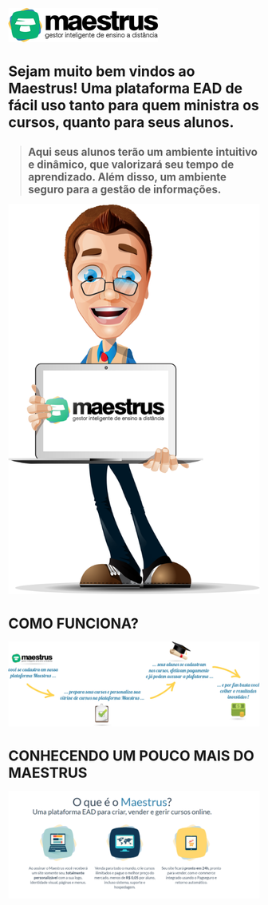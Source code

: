 
![Imagem Welcome](images/logo-maestrus300-horizontal.png)

# **Sejam muito bem vindos ao Maestrus! Uma plataforma EAD de fácil uso tanto para quem ministra os cursos, quanto para seus alunos.** #

> ## Aqui seus alunos terão um ambiente intuitivo e dinâmico, que valorizará seu tempo de aprendizado. Além disso, um ambiente seguro para a gestão de informações. ##

![Imagem Welcome](images/bemvindo-maestrus.png?forceResize=100,374)

# COMO FUNCIONA? #

![Imagem Welcome](images/welcome_maestrus.jpg)




# CONHECENDO UM POUCO MAIS DO MAESTRUS #


![Imagem Welcome](images/conheca.png)